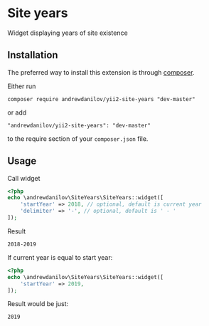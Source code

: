 Site years
===================
Widget displaying years of site existence

Installation
------------

The preferred way to install this extension is through [composer](http://getcomposer.org/download/).

Either run

```
composer require andrewdanilov/yii2-site-years "dev-master"
```

or add

```
"andrewdanilov/yii2-site-years": "dev-master"
```

to the require section of your `composer.json` file.


Usage
-----

Call widget

```php
<?php
echo \andrewdanilov\SiteYears\SiteYears::widget([
	'startYear' => 2018, // optional, default is current year
	'delimiter' => '-', // optional, default is ' - '
]);
```

Result
```
2018-2019
```

If current year is equal to start year:
```php
<?php
echo \andrewdanilov\SiteYears\SiteYears::widget([
	'startYear' => 2019,
]);
```

Result would be just:
```
2019
```